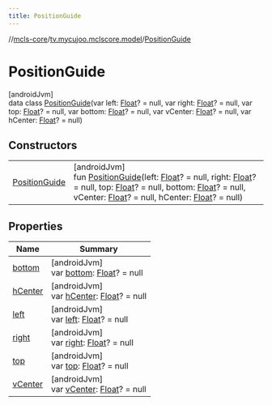 ```yaml
---
title: PositionGuide
---
```

//[mcls-core](../../../index.html)/[tv.mycujoo.mclscore.model](../index.html)/[PositionGuide](index.html)



# PositionGuide



[androidJvm]\
data class [PositionGuide](index.html)(var left: [Float](https://kotlinlang.org/api/latest/jvm/stdlib/kotlin/-float/index.html)? = null, var right: [Float](https://kotlinlang.org/api/latest/jvm/stdlib/kotlin/-float/index.html)? = null, var top: [Float](https://kotlinlang.org/api/latest/jvm/stdlib/kotlin/-float/index.html)? = null, var bottom: [Float](https://kotlinlang.org/api/latest/jvm/stdlib/kotlin/-float/index.html)? = null, var vCenter: [Float](https://kotlinlang.org/api/latest/jvm/stdlib/kotlin/-float/index.html)? = null, var hCenter: [Float](https://kotlinlang.org/api/latest/jvm/stdlib/kotlin/-float/index.html)? = null)



## Constructors


| | |
|---|---|
| [PositionGuide](-position-guide.html) | [androidJvm]<br>fun [PositionGuide](-position-guide.html)(left: [Float](https://kotlinlang.org/api/latest/jvm/stdlib/kotlin/-float/index.html)? = null, right: [Float](https://kotlinlang.org/api/latest/jvm/stdlib/kotlin/-float/index.html)? = null, top: [Float](https://kotlinlang.org/api/latest/jvm/stdlib/kotlin/-float/index.html)? = null, bottom: [Float](https://kotlinlang.org/api/latest/jvm/stdlib/kotlin/-float/index.html)? = null, vCenter: [Float](https://kotlinlang.org/api/latest/jvm/stdlib/kotlin/-float/index.html)? = null, hCenter: [Float](https://kotlinlang.org/api/latest/jvm/stdlib/kotlin/-float/index.html)? = null) |


## Properties


| Name | Summary |
|---|---|
| [bottom](bottom.html) | [androidJvm]<br>var [bottom](bottom.html): [Float](https://kotlinlang.org/api/latest/jvm/stdlib/kotlin/-float/index.html)? = null |
| [hCenter](h-center.html) | [androidJvm]<br>var [hCenter](h-center.html): [Float](https://kotlinlang.org/api/latest/jvm/stdlib/kotlin/-float/index.html)? = null |
| [left](left.html) | [androidJvm]<br>var [left](left.html): [Float](https://kotlinlang.org/api/latest/jvm/stdlib/kotlin/-float/index.html)? = null |
| [right](right.html) | [androidJvm]<br>var [right](right.html): [Float](https://kotlinlang.org/api/latest/jvm/stdlib/kotlin/-float/index.html)? = null |
| [top](top.html) | [androidJvm]<br>var [top](top.html): [Float](https://kotlinlang.org/api/latest/jvm/stdlib/kotlin/-float/index.html)? = null |
| [vCenter](v-center.html) | [androidJvm]<br>var [vCenter](v-center.html): [Float](https://kotlinlang.org/api/latest/jvm/stdlib/kotlin/-float/index.html)? = null |

